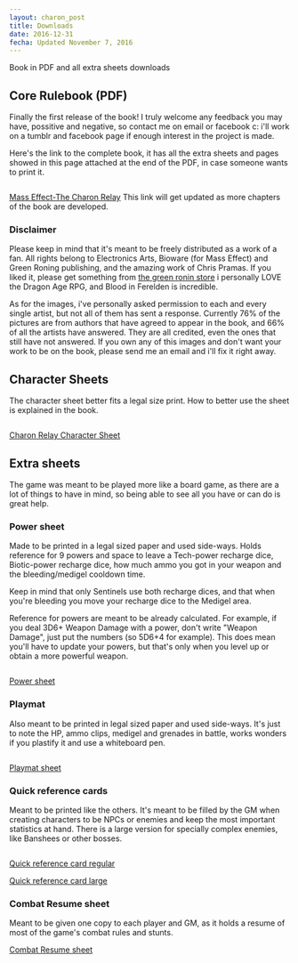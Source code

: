 ```yaml
---
layout: charon_post
title: Downloads
date: 2016-12-31
fecha: Updated November 7, 2016
---
```

Book in PDF and all extra sheets downloads

## Core Rulebook (PDF)

Finally the first release of the book! I truly welcome any feedback you may have, possitive and negative, so contact me on email or facebook c: i'll work on a tumblr and facebook page if enough interest in the project is made.

Here's the link to the complete book, it has all the extra sheets and pages showed in this page attached at the end of the PDF, in case someone wants to print it.

<span class="image"><img src="{{ site.baseurl }}/images/portada_small.jpg" alt=""/></span>

[Mass Effect-The Charon Relay](https://drive.google.com/file/d/0BxdntDYpu5XQdHVUdTJQU3haY0E/view?usp=sharing) This link will get updated as more chapters of the book are developed.

### Disclaimer

Please keep in mind that it's meant to be freely distributed as a work of a fan. All rights belong to Electronics Arts, Bioware (for Mass Effect) and Green Roning publishing, and the amazing work of Chris Pramas. If you liked it, please get something from [the green ronin store](http://greenroninstore.com/) i personally LOVE the Dragon Age RPG, and Blood in Ferelden is incredible. 

As for the images, i've personally asked permission to each and every single artist, but not all of them has sent a response. Currently 76% of the pictures are from authors that have agreed to appear in the book, and 66% of all the artists have answered. They are all credited, even the ones that still have not answered. If you own any of this images and don't want your work to be on the book, please send me an email and i'll fix it right away.

## Character Sheets

The character sheet better fits a legal size print. How to better use the sheet is explained in the book.

<span class="image"><img src="{{ site.baseurl }}/images/character_sheet_small.png" alt=""/></span>

[Charon Relay Character Sheet](https://drive.google.com/file/d/0BxdntDYpu5XQRUpHamdGOHlkclU/view?usp=sharing)

## Extra sheets

The game was meant to be played more like a board game, as there are a lot of things to have in mind, so being able to see all you have or can do is great help.

### Power sheet

Made to be printed in a legal sized paper and used side-ways. Holds reference for 9 powers and space to leave a Tech-power recharge dice, Biotic-power recharge dice, how much ammo you got in your weapon and the bleeding/medigel cooldown time. 

Keep in mind that only Sentinels use both recharge dices, and that when you're bleeding you move your recharge dice to the Medigel area.

Reference for powers are meant to be already calculated. For example, if you deal 3D6+ Weapon Damage with a power, don't write "Weapon Damage", just put the numbers (so 5D6+4 for example). This does mean you'll have to update your powers, but that's only when you level up or obtain a more powerful weapon.

<span class="image"><img src="{{ site.baseurl }}/images/power_sheet_small.jpg" alt=""/></span>

[Power sheet](https://drive.google.com/file/d/0BxdntDYpu5XQYUdSeXdaTzZrRWM/view?usp=sharing)

### Playmat

Also meant to be printed in legal sized paper and used side-ways. It's just to note the HP, ammo clips, medigel and grenades in battle, works wonders if you plastify it and use a whiteboard pen.

<span class="image"><img src="{{ site.baseurl }}/images/playmat_small.png" alt=""/></span>

[Playmat sheet](https://drive.google.com/file/d/0BxdntDYpu5XQaW45ZWd4ZnMySjA/view?usp=sharing)

### Quick reference cards

Meant to be printed like the others. It's meant to be filled by the GM when creating characters to be NPCs or enemies and keep the most important statistics at hand. There is a large version for specially complex enemies, like Banshees or other bosses.

<span class="image"><img src="{{ site.baseurl }}/images/quick_reference.png" alt=""/></span>

[Quick reference card regular](https://drive.google.com/file/d/0BxdntDYpu5XQQTJTX3NqUTk2Zzg/view?usp=sharing)

[Quick reference card large](https://drive.google.com/file/d/0BxdntDYpu5XQTE5kZm1wNGlDdU0/view?usp=sharing)

### Combat Resume sheet

Meant to be given one copy to each player and GM, as it holds a resume of most of the game's combat rules and stunts.

[Combat Resume sheet](https://drive.google.com/file/d/0BxdntDYpu5XQV0dQeko5YlVaZFk/view?usp=sharing)
